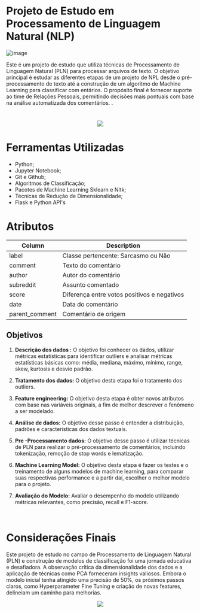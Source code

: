 # Projeto de Estudo em Processamento de Linguagem Natural (NLP)
![image](https://user-images.githubusercontent.com/95088918/159572878-52a943df-c8c8-458f-b2cd-3b3a62ebf331.png)

</b>Este é um projeto de estudo que utiliza técnicas de Processamento de Linguagem Natural (PLN) para processar arquivos de texto. O objetivo principal é estudar as diferentes etapas de um projeto de NPL desde o pré-processamento de texto até a construção de um algoritmo de Machine Learning para classificar com entários. O propósito final é fornecer suporte ao time de Relações Pessoais, permitindo decisões mais pontuais com base na análise automatizada dos comentários.
.
#
<p align='center'>
    <img src = 'text.jpg'>

</p>

# Ferramentas Utilizadas

 - Python;
 - Jupyter Notebook;
 - Git e Github;
 - Algoritmos de Classificação;
 - Pacotes de Machine Learning Sklearn e Nltk;
 - Técnicas de Redução de Dimensionalidade;
 - Flask e Python API's

 # Atributos
| Column          | Description                                       |
|-----------------|---------------------------------------------------|
| label           | Classe pertencente: Sarcasmo ou Não               |
| comment         | Texto do comentário                               |
| author          | Autor do comentário                               |
| subreddit       | Assunto comentado                                 |
| score           | Diferença entre votos positivos e negativos       |
| date            | Data do comentário                                |
| parent_comment  | Comentário de origem                              |


## Objetivos

1. **Descrição dos dados :**  O objetivo foi conhecer os dados, utilizar métricas estatísticas para identificar outliers e analisar métricas estatísticas básicas como: média, mediana, máximo, mínimo, range, skew, kurtosis e desvio padrão.

2. **Tratamento dos dados:**  O objetivo desta etapa foi o tratamento dos outliers.

3. **Feature engineering:** O objetivo desta etapa é obter novos atributos com base nas variáveis ​​originais, a fim de melhor descrever o fenômeno a ser modelado.

4. **Análise de dados:** O objetivo desse passo é entender a distribuição, padrões e características dos dados textuais.

5. **Pre -Processamento dados:** O objetivo desse passo é utilizar técnicas de PLN para realizar o pré-processamento de comentários, incluindo tokenização, remoção de stop words e lematização.
6. **Machine Learning Model:** O objetivo desta etapa é fazer os testes e o treinamento de alguns modelos de machine learning, para comparar suas respectivas performance e a partir daí, escolher o melhor modelo para o projeto. 

7. **Avaliação do Modelo:** Avaliar o desempenho do modelo utilizando métricas relevantes, como precisão, recall e F1-score.

<br>


# Considerações Finais 
Este projeto de estudo no campo de Processamento de Linguagem Natural (PLN) e construção de modelos de classificação foi uma jornada educativa e desafiadora. A observação crítica da dimensionalidade dos dados e a aplicação de técnicas como PCA forneceram insights valiosos. Embora o modelo inicial tenha atingido uma precisão de 50%, os próximos passos claros, como Hyperparameter Fine Tuning e criação de novas features, delineiam um caminho para melhorias. 

<p align='center'>
    <img src = 'performance.jpg'>

</p>


